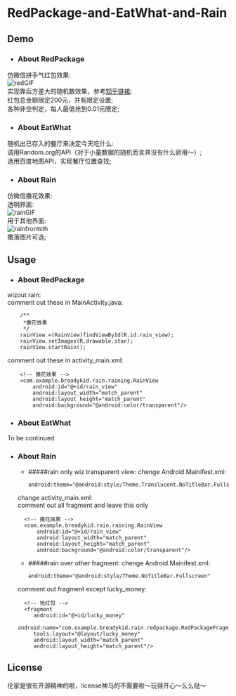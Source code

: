# RedPackage-and-EatWhat-and-Rain
## Demo
* ### About RedPackage
仿微信拼手气红包效果:  
![redGIF](http://i11.tietuku.com/fec69920910cef27.gif)	
实现靠后方差大的随机数效果，参考[知乎链接](https://www.zhihu.com/question/22625187);		
红包总金额限定200元，并有限定设置;		
各种非空判定，每人最低抢到0.01元限定;

* ### About EatWhat
随机出已存入的餐厅来决定今天吃什么:  	
调用Random.org的API（对于小量数据的随机而言并没有什么卵用～）;  	
选用百度地图API，实现餐厅位置查找;

* ### About Rain
仿微信撒花效果:  	
透明界面:  	
![rainGIF](http://i12.tietuku.com/8db73c3583fc4a86.gif)  	
用于其他界面:  	
![rainfrontsth](http://i12.tietuku.com/9a8d8bb036db8f77.gif)  	
撒落图片可选;

## Usage
* ### About RedPackage
wizout rain:  	
comment out these in MainActivity.java:  	

	    /**
	     *撒花效果
	     */
        rainView =(RainView)findViewById(R.id.rain_view);
        rainView.setImages(R.drawable.star);
        rainView.startRain();        
comment out these in activity_main.xml:
 
		<!-- 撒花效果 -->
		<com.example.breadykid.rain.raining.RainView
            android:id="@+id/rain_view"
            android:layout_width="match_parent"
            android:layout_height="match_parent"
            android:background="@android:color/transparent"/>
            

* ### About EatWhat
To be continued
* ### About Rain
  - #####rain only wiz transparent view:
  chenge Android.Mainifest.xml:
 
		android:theme="@android:style/Theme.Translucent.NoTitleBar.Fullscreen"
  change activity_main.xml:  	
  comment out all fragment and leave this only
 
		<!-- 撒花效果 -->
		<com.example.breadykid.rain.raining.RainView
            android:id="@+id/rain_view"
            android:layout_width="match_parent"
            android:layout_height="match_parent"
            android:background="@android:color/transparent"/>
            
  - #####rain over other fragment:
  chenge Android.Mainifest.xml:
 
		android:theme="@android:style/Theme.NoTitleBar.Fullscreen"
  comment out fragment except lucky_money:
  
  	    <!-- 抢红包 -->
        <fragment
           android:id="@+id/lucky_money"
           android:name="com.example.breadykid.rain.redpackage.RedPackageFragment"
           tools:layout="@layout/lucky_money"
           android:layout_width="match_parent"
           android:layout_height="match_parent"/>
  
## License
伦家是很有开源精神的啦，license神马的不需要啦～玩得开心～么么哒～


